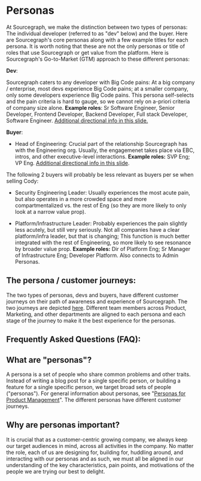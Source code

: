 # Personas

At Sourcegraph, we make the distinction between two types of personas: The individual developer (referred to as "dev" below) and the buyer. Here are Sourcegraph's core personas along with a few example titles for each persona. It is worth noting that these are not the only personas or title of roles that use Sourcegraph or get value from the platform. Here is Sourcegraph's Go-to-Market (GTM) approach to these different personas:

**Dev**:

Sourcegraph caters to any developer with Big Code pains: At a big company / enterprise, most devs experience Big Code pains; at a smaller company, only some developers experience Big Code pains. This persona self-selects and the pain criteria is hard to gauge, so we cannot rely on a-priori criteria of company size alone. **Example roles**: Sr Software Engineer, Senior Developer, Frontend Developer, Backend Developer, Full stack Developer, Software Engineer. [Additional directional info in this slide.](https://docs.google.com/presentation/d/1aQhcWoWd_LJXdAgEn7JBGnZV5pfN6UJyct2VV-ZiTXI/edit#slide=id.ge9b93ff711_1_0)

**Buyer**:

- Head of Engineering: Crucial part of the relationship Sourcegraph has with the Engineering org. Usually, the engagemenet takes place via EBC, intros, and other executive-level interactions. **Example roles:** SVP Eng; VP Eng. [Additional directional info in this slide](https://docs.google.com/presentation/d/1aQhcWoWd_LJXdAgEn7JBGnZV5pfN6UJyct2VV-ZiTXI/edit#slide=id.ge9b93ff711_0_46).

The following 2 buyers will probably be less relevant as buyers per se when selling Cody:

- Security Engineering Leader: Usually experiences the most acute pain, but also operates in a more crowded space and more compartmentalized vs. the rest of Eng (so they are more likely to only look at a narrow value prop).

- Platform/Infrastructure Leader: Probably experiences the pain slightly less acutely, but still very seriously. Not all companies have a clear platform/infra leader, but that is changing; This function is much better integrated with the rest of Engineering, so more likely to see resonance by broader value prop. **Example roles:** Dir of Platform Eng; Sr Manager of Infrastructure Eng; Developer Platform. Also connects to Admin Personas.

## The persona / customer journeys:

The two types of personas, devs and buyers, have different customer journeys on their path of awareness and experience of Sourcegraph. The two journeys are depicted [here](https://docs.google.com/presentation/d/1yDJvLJunOl7ltFagadJhBk8es6KxxNyinMQSBLveYFA/edit#slide=id.g1d7f573b6dc_3_5). Different team members across Product, Marketing, and other departments are aligned to each persona and each stage of the journey to make it the best experience for the personas.

## Frequently Asked Questions (FAQ):

## What are "personas"?

A persona is a set of people who share common problems and other traits. Instead of writing a blog post for a single specific person, or building a feature for a single specific person, we target broad sets of people ("personas"). For general information about personas, see "[Personas for Product Management](https://svpg.com/personas-for-product-management/)". The different personas have different customer journeys.

## Why are personas important?

It is crucial that as a customer-centric growing company, we always keep our target audiences in mind, across all activities in the company. No matter the role, each of us are designing for, building for, huddling around, and interacting with our personas and as such, we must all be aligned in our understanding of the key characteristics, pain points, and motivations of the people we are trying our best to delight.
